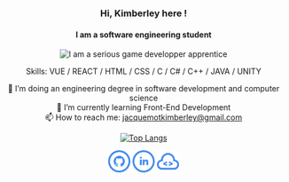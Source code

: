 <div align="center">

### Hi, Kimberley here !
#### I am a software engineering student
![I am a serious game developper apprentice](https://i.pinimg.com/originals/00/51/40/005140da70e95036cd28c0c60531a08b.gif)

Skills: VUE / REACT / HTML / CSS / C / C# / C++ / JAVA / UNITY

🔭 I’m doing an engineering degree in software development and computer science<br>
🌱 I’m currently learning Front-End Development <br>
📫 How to reach me: jacquemotkimberley@gmail.com 

[![Top Langs](https://github-readme-stats.vercel.app/api/top-langs/?username=MonaBlanc)](https://github.com/anuraghazra/github-readme-stats)

[<p align="center"><img src='iconmonstr-github-5-240.png' alt='github' height='40'>](https://github.com/MonaBlanc) [<img src='iconmonstr-linkedin-5-240.png' alt='linkedin' height='40'>](https://www.linkedin.com/in/kimberley-jacquemot/)  [<img src='iconmonstr-code-15-240.png' alt='website' height='40'></p>](https://monablanc.github.io/)  
  </div>
